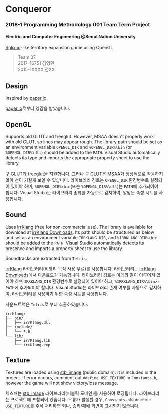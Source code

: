 # Conqueror

### 2018-1 Programming Methodology 001 Team Term Project
#### Electric and Computer Engineering @Seoul Nation University

[Splix.io](http://splix.io/)-like territory expansion game using OpenGL

> Team 37<br>
2017-16751 김영민<br>
2015-1XXXX 전XX


## Design

Inspired by [paper.io](http://paper-io.com).

[paper.io](http://paper-io.com)로부터 영감을 받았습니다.


## OpenGL

Supports old GLUT and freeglut. However, MSAA doesn't properly work with old GLUT, so lines may appear rough. The library path should be set as an environment variable `OPENGL_DIR` and `%OPENGL_DIR%\bin` (or `%OPENGL_DIR%\dll`) should be added to the `PATH`. Visual Studio automatically detects its type and imports the appropriate property sheet to use the library.

구 GLUT과 freeglut을 지원합니다. 그러나 구 GLUT은 MSAA가 정상적으로 작동하지 않아 선이 거칠게 보일 수 있습니다. 라이브러리 경로는 `OPENGL_DIR` 환경변수로 설정되어 있어야 하며, `%OPENGL_DIR%\bin`(또는 `%OPENGL_DIR%\dll`)는 `PATH`에 추가되어야 합니다. Visual Studio는 라이브러리 종류를 자동으로 감지하여, 알맞은 속성 시트를 사용합니다.


## Sound

Uses [irrKlang](https://www.ambiera.com/irrklang/) (free for non-commercial use). The library is available for download at [irrKlang Downloads](https://www.ambiera.com/irrklang/downloads.html). Its path should be structured as below and set as an environment variable `IRRKLANG_DIR`, and `%IRRKLANG_DIR%\bin` should be added to the `PATH`. Visual Studio automatically detects its presence and imports a property sheet to use the library.

Soundtracks are extracted from `Tetris`.

[irrKlang](https://www.ambiera.com/irrklang/) 라이브러리(비영리 목적 사용 무료)를 사용합니다. 라이브러리는 [irrKlang Downloads](https://www.ambiera.com/irrklang/downloads.html)에서 다운로드가 가능합니다. 라이브러리 경로는 아래와 같이 이루어져 있어야 하며 `IRRKLANG_DIR` 환경변수로 설정되어 있어야 하고, `%IRRKLANG_DIR%\bin`가 `PATH`에 추가되어야 합니다. Visual Studio는 라이브러리 존재 여부를 자동으로 감지하여, 라이브러리를 사용하기 위한 속성 시트를 사용합니다.

사운드트랙은 `Tetris`로 부터 추출하였습니다.

```
irrKlang/
├── bin/
│   ├── irrKlang.dll
├── include/
│   └── *.h
└── lib/
    ├── irrKlang.lib
    └── irrKlang.exp
```


## Texture

Textures are loaded using [stb_image](https://github.com/nothings/stb) (public domain). It is included in the project. If error occurs, comment out `#define USE_TEXTURE` in `Constants.h`, however the game will not show victory/loss message.

텍스쳐는 [stb_image](https://github.com/nothings/stb) 라이브러리(퍼블릭 도메인)를 사용하여 로딩됩니다. 라이브러리는 프로젝트에 포함되어 있습니다. 오류가 발생할 경우, `Constants.h`의 `#define USE_TEXTURE`를 주석 처리하면 되나, 승리/패배 화면이 표시되지 않습니다.
